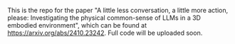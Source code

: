 This is the repo for the paper "A little less conversation, a little more action, please: Investigating the physical common-sense of LLMs in a 3D embodied environment", which can be found at https://arxiv.org/abs/2410.23242. Full code will be uploaded soon.